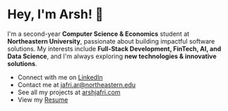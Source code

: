 # Hey, I'm Arsh! 👋

I'm a second-year **Computer Science & Economics** student at **Northeastern University**, passionate about building impactful software solutions. My interests include **Full-Stack Development, FinTech, AI, and Data Science**, and I'm always exploring **new technologies & innovative solutions**.

- Connect with me on [LinkedIn](https://www.linkedin.com/in/arshjafri/)
- Contact me at [jafri.ar@northeastern.edu](mailto:jafri.ar@northeastern.edu)
- See all my projects at [arshjafri.com](https://arshjafri.com)
- View my [Resume](https://arshjafri.com/static/media/ArshJafri-Resume.160df008caecec02d03d.pdf)
